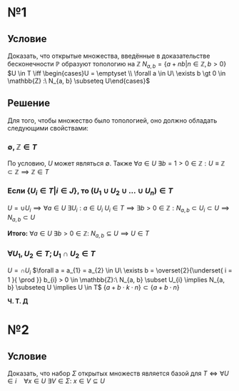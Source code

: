 # №1
## Условие
Доказать, что открытые множества, введённые в доказательстве бесконечности $\mathbb{P}$ образуют топологию на $\mathbb{Z}$
$N_{a, b} = \{ a + nb | n \in \mathbb{Z}, b > 0 \}$
$U \in T \iff \begin{cases}U = \emptyset \\ \forall a \in U\ \exists b \gt 0 \in \mathbb{Z} :\  N_{a, b} \subseteq U\end{cases}$
## Решение
Для того, чтобы множество было топологией, оно должно обладать следующими свойствами:
### $\emptyset, \mathbb{Z} \in T$
По условию, $U$ может являться $\emptyset$.
Также $\forall a \in U\ \exists b = 1 > 0 \in \mathbb{Z} : U \equiv \mathbb{Z} \subset \mathbb{Z} \implies \mathbb{Z} \in T$

### Если $\{ U_i\in T | i \in J\}$, то $(U_1 \cup U_2 \cup ... \cup U_n) \in  T$
$U = \cup U_{i} \implies \forall a \in U\ \exists U_{i}: a \in U_{i}$
$U_{i} \in T \implies \exists b > 0 \in \mathbb{Z}: N_{a, b} \subset U_{i} \subset U \implies N_{a, b} \subset U$

**Итого:**
$\forall a \in U\ \exists b > 0 \in \mathbb{Z}:\ N_{a, b} \subseteq U \implies U \in T$

###  $\forall U_{1}, U_{2} \in T; U_{1} \cap U_{2} \in T$
$U = \cap U_{i}$
$\forall a = a_{1} = a_{2} \in U\ \exists b = \overset{2}{\underset{ i = 1 }{ \prod }} b_{i} > 0 \in \mathbb{Z}:\ N_{a, b} \subset U_{i} \implies N_{a, b} \subseteq U \implies U \in T$
$\{ a + b \cdot k \cdot n \} \subset \{ a + b \cdot n \}$

**Ч. Т. Д**

# №2
## Условие
Доказать, что набор $\Sigma$ открытых множеств является базой для $T \iff \forall U \in i \quad \forall x \in U\ \exists V \in \Sigma:\ x \in V \subseteq U$

